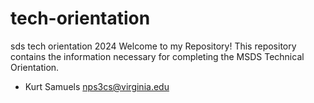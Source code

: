 # tech-orientation
sds tech orientation 2024
Welcome to my Repository!
This repository contains the information necessary for completing the MSDS Technical Orientation.
- Kurt Samuels nps3cs@virginia.edu
